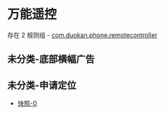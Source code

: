 # 万能遥控

存在 2 规则组 - [com.duokan.phone.remotecontroller](/src/apps/com.duokan.phone.remotecontroller.ts)

## 未分类-底部横幅广告

## 未分类-申请定位

- [快照-0](https://i.gkd.li/i/13642080)
